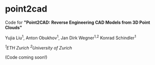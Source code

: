 # point2cad
Code for **"Point2CAD: Reverse Engineering CAD Models from 3D Point Clouds"**

Yujia Liu<sup>1</sup>, Anton Obukhov<sup>1</sup>, Jan Dirk Wegner<sup>1,2</sup>  Konrad Schindler<sup>1</sup>

*<sup>1</sup>ETH Zurich <sup>2</sup>University of Zurich*

(Code coming soon!)
